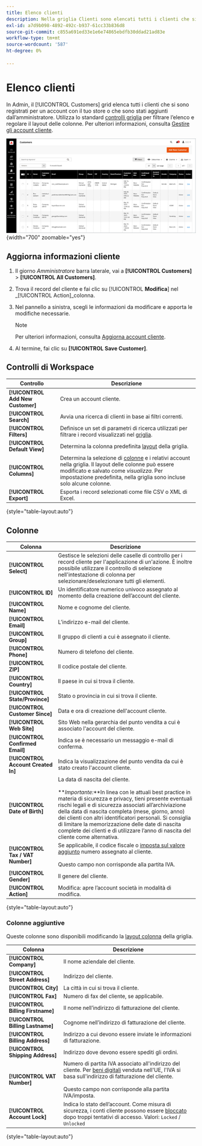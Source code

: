 ```yaml
---
title: Elenco clienti
description: Nella griglia Clienti sono elencati tutti i clienti che si sono registrati per un account con il tuo store o che sono stati aggiunti dall’amministratore.
exl-id: a7d9b098-4892-492c-b937-61cc33b836d8
source-git-commit: c855a691ed33e1e6e74865ebdfb30ddad21ad83e
workflow-type: tm+mt
source-wordcount: '587'
ht-degree: 0%

---
```


# Elenco clienti

In Admin, il [!UICONTROL Customers] grid elenca tutti i clienti che si sono registrati per un account con il tuo store o che sono stati aggiunti dall’amministratore. Utilizza lo standard [controlli griglia](../getting-started/admin-grid-controls.md) per filtrare l’elenco e regolare il layout delle colonne. Per ulteriori informazioni, consulta [Gestire gli account cliente](../customers/manage-account.md).

![Elenco clienti](assets/customer-accounts-all-grid.png){width="700" zoomable="yes"}

## Aggiorna informazioni cliente

1. Il giorno _Amministratore_ barra laterale, vai a **[!UICONTROL Customers]** > **[!UICONTROL All Customers]**.

1. Trova il record del cliente e fai clic su [!UICONTROL **Modifica**] nel _[!UICONTROL Action]_colonna.

1. Nel pannello a sinistra, scegli le informazioni da modificare e apporta le modifiche necessarie.

   >[!NOTE]
   >
   >Per ulteriori informazioni, consulta [Aggiorna account cliente](../customers/update-account.md).

1. Al termine, fai clic su **[!UICONTROL Save Customer]**.

## Controlli di Workspace

| Controllo | Descrizione |
| --- | --- |
| **[!UICONTROL Add New Customer]** | Crea un account cliente. |
| **[!UICONTROL Search]** | Avvia una ricerca di clienti in base ai filtri correnti. |
| **[!UICONTROL Filters]** | Definisce un set di parametri di ricerca utilizzati per filtrare i record visualizzati nel [griglia](../getting-started/admin-grid-controls.md). |
| **[!UICONTROL Default View]** | Determina la colonna predefinita [layout](../getting-started/admin-grid-controls.md) della griglia. |
| **[!UICONTROL Columns]** | Determina la selezione di [colonne](../getting-started/admin-grid-controls.md) e i relativi account nella griglia. Il layout delle colonne può essere modificato e salvato come _visualizza_. Per impostazione predefinita, nella griglia sono incluse solo alcune colonne. |
| **[!UICONTROL Export]** | Esporta i record selezionati come file CSV o XML di Excel. |

{style="table-layout:auto"}

## Colonne

| Colonna | Descrizione |
| --- | --- |
| **[!UICONTROL Select]** | Gestisce le selezioni delle caselle di controllo per i record cliente per l&#39;applicazione di un&#39;azione. È inoltre possibile utilizzare il controllo di selezione nell&#39;intestazione di colonna per selezionare/deselezionare tutti gli elementi. |
| **[!UICONTROL ID]** | Un identificatore numerico univoco assegnato al momento della creazione dell’account del cliente. |
| **[!UICONTROL Name]** | Nome e cognome del cliente. |
| **[!UICONTROL Email]** | L’indirizzo e-mail del cliente. |
| **[!UICONTROL Group]** | Il gruppo di clienti a cui è assegnato il cliente. |
| **[!UICONTROL Phone]** | Numero di telefono del cliente. |
| **[!UICONTROL ZIP]** | Il codice postale del cliente. |
| **[!UICONTROL Country]** | Il paese in cui si trova il cliente. |
| **[!UICONTROL State/Province]** | Stato o provincia in cui si trova il cliente. |
| **[!UICONTROL Customer Since]** | Data e ora di creazione dell&#39;account cliente. |
| **[!UICONTROL Web Site]** | Sito Web nella gerarchia del punto vendita a cui è associato l&#39;account del cliente. |
| **[!UICONTROL Confirmed Email]** | Indica se è necessario un messaggio e-mail di conferma. |
| **[!UICONTROL Account Created In]** | Indica la visualizzazione del punto vendita da cui è stato creato l&#39;account cliente. |
| **[!UICONTROL Date of Birth]** | La data di nascita del cliente. <br><br>**_Importante:_**In linea con le attuali best practice in materia di sicurezza e privacy, tieni presente eventuali rischi legali e di sicurezza associati all’archiviazione della data di nascita completa (mese, giorno, anno) dei clienti con altri identificatori personali. Si consiglia di limitare la memorizzazione delle date di nascita complete dei clienti e di utilizzare l’anno di nascita del cliente come alternativa. |
| **[!UICONTROL Tax / VAT Number]** | Se applicabile, il codice fiscale o [imposta sul valore aggiunto](../stores-purchase/vat.md) numero assegnato al cliente. <br/><br/>Questo campo non corrisponde alla partita IVA. |
| **[!UICONTROL Gender]** | Il genere del cliente. |
| **[!UICONTROL Action]** | Modifica: apre l’account società in modalità di modifica. |

{style="table-layout:auto"}

### Colonne aggiuntive

Queste colonne sono disponibili modificando la [layout colonna](../getting-started/admin-grid-controls.md) della griglia.

| Colonna | Descrizione |
| --- | --- |
| **[!UICONTROL Company]** | Il nome aziendale del cliente. |
| **[!UICONTROL Street Address]** | Indirizzo del cliente. |
| **[!UICONTROL City]** | La città in cui si trova il cliente. |
| **[!UICONTROL Fax]** | Numero di fax del cliente, se applicabile. |
| **[!UICONTROL Billing Firstname]** | Il nome nell’indirizzo di fatturazione del cliente. |
| **[!UICONTROL Billing Lastname]** | Cognome nell’indirizzo di fatturazione del cliente. |
| **[!UICONTROL Billing Address]** | Indirizzo a cui devono essere inviate le informazioni di fatturazione. |
| **[!UICONTROL Shipping Address]** | Indirizzo dove devono essere spediti gli ordini. |
| **[!UICONTROL VAT Number]** | Numero di partita IVA associato all&#39;indirizzo del cliente. Per [beni digitali](../stores-purchase/taxes.md) venduta nell&#39;UE, l&#39;IVA si basa sull&#39;indirizzo di fatturazione del cliente. <br/><br/>Questo campo non corrisponde alla partita IVA/imposta. |
| **[!UICONTROL Account Lock]** | Indica lo stato dell’account. Come misura di sicurezza, i conti cliente possono essere [bloccato](../customers/password-options.md) dopo troppi tentativi di accesso. Valori: `Locked` / `Unlocked` |

{style="table-layout:auto"}
